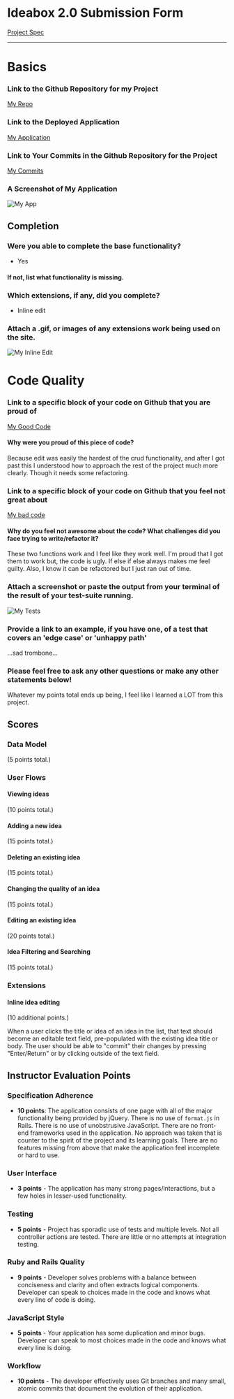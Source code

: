 # Ideabox 2.0 Submission Form
[Project Spec](https://github.com/turingschool/curriculum/blob/master/source/projects/revenge_of_idea_box.markdown)

------

# Basics

### Link to the Github Repository for my Project
[My Repo](https://github.com/MattRooney/ideabox)

### Link to the Deployed Application
[My Application](http://rooneys-ideabox.herokuapp.com/)

### Link to Your Commits in the Github Repository for the Project
[My Commits](https://github.com/MattRooney/ideabox/commits/master)

### A Screenshot of My Application
![My App](images/matt_rooney_ideabox.png)

## Completion

### Were you able to complete the base functionality?
- Yes
#### If not, list what functionality is missing.

### Which extensions, if any, did you complete?
- Inline edit
### Attach a .gif, or images of any extensions work being used on the site.
![My Inline Edit](images/matt_rooney_inline_edit.gif)
# Code Quality

### Link to a specific block of your code on Github that you are proud of
[My Good Code](https://github.com/MattRooney/ideabox/blob/master/app/assets/javascripts/editIdea.js)
#### Why were you proud of this piece of code?
Because edit was easily the hardest of the crud functionality, and after I got past this I understood how
to approach the rest of the project much more clearly. Though it needs some refactoring.

### Link to a specific block of your code on Github that you feel not great about
[My bad code](https://github.com/MattRooney/ideabox/blob/master/app/assets/javascripts/thumbsUpDown.js)

#### Why do you feel not awesome about the code? What challenges did you face trying to write/refactor it?
These two functions work and I feel like they work well. I'm proud that I got them to work but, the code is ugly. If else if else always makes
me feel guilty. Also, I know it can be refactored but I just ran out of time.
### Attach a screenshot or paste the output from your terminal of the result of your test-suite running.
![My Tests](images/matt_rooney_testing.png)

### Provide a link to an example, if you have one, of a test that covers an 'edge case' or 'unhappy path'
...sad trombone...

### Please feel free to ask any other questions or make any other statements below!
Whatever my points total ends up being, I feel like I learned a LOT from this project.


## Scores

### Data Model

(5 points total.)

### User Flows

#### Viewing ideas

(10 points total.)

#### Adding a new idea

(15 points total.)

#### Deleting an existing idea

(15 points total.)

#### Changing the quality of an idea

(15 points total.)

#### Editing an existing idea

(20 points total.)

#### Idea Filtering and Searching

(15 points total.)

### Extensions

#### Inline idea editing

(10 additional points.)

When a user clicks the title or idea of an idea in the list, that text should become an editable text field, pre-populated with the existing idea title or body. The user should be able to "commit" their changes by pressing "Enter/Return" or by clicking outside of the text field.

## Instructor Evaluation Points

### Specification Adherence

* **10 points**: The application consists of one page with all of the major functionality being provided by jQuery. There is no use of `format.js` in Rails. There is no use of unobstrusive JavaScript. There are no front-end frameworks used in the application. No approach was taken that is counter to the spirit of the project and its learning goals. There are no features missing from above that make the application feel incomplete or hard to use.

### User Interface

* **3 points** - The application has many strong pages/interactions, but a few holes in lesser-used functionality.

### Testing

* **5 points** - Project has sporadic use of tests and multiple levels. Not all controller actions are tested. There are little or no attempts at integration testing.

### Ruby and Rails Quality

* **9 points** - Developer solves problems with a balance between conciseness and clarity and often extracts logical components. Developer can speak to choices made in the code and knows what every line of code is doing.

### JavaScript Style

* **5 points** - Your application has some duplication and minor bugs. Developer can speak to most choices made in the code and knows what every line is doing.

### Workflow

* **10 points** - The developer effectively uses Git branches and many small, atomic commits that document the evolution of their application.

